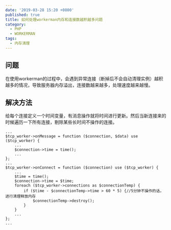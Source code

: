 ```yaml
---
date: '2019-03-28 15:20 +0800'
published: true
title: 如何处理workerman内存和连接数越积越多问题
category:
  - PHP
  - WORKERMAN
tags:
  - 内存清理
---
```

## 问题

在使用workerman的过程中，会遇到异常连接（断掉后不会自动清理实例）越积越多的情况，导致服务器内存溢出，连接数越来越多，处理速度越来越慢。

## 解决方法

给每个连接定义一个时间变量，有消息操作就将时间进行更新。然后当新连接来的时候遍历一下所有连接，剔除某些长时间不操作的连接。

```
...
$tcp_worker->onMessage = function ($connection, $data) use ($tcp_worker) {
	...
	$connection->time = time();
    ...
};
...
$tcp_worker->onConnect = function ($connection) use ($tcp_worker) {
	...
    $time = time();
    $connection->time = $time;
    foreach ($tcp_worker->connections as $connectionTemp) {
        if ($time - $connectionTemp->time > 60 * 5) {//5分钟不操作的话，进行清理释放内存
            $connectionTemp->destroy();
        }
    }
    ...
};
...
```